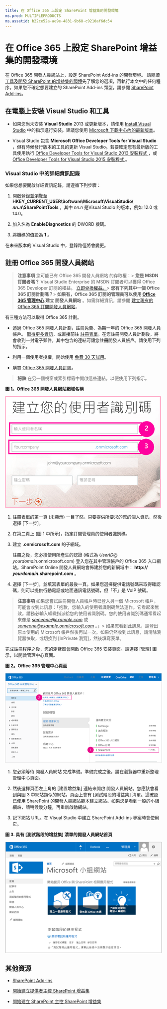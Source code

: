 ```yaml
---
title: 在 Office 365 上設定 SharePoint 增益集的開發環境
ms.prod: MULTIPLEPRODUCTS
ms.assetid: b22ce52a-ae9e-4831-9b68-c9210af6dc54
---
```



# 在 Office 365 上設定 SharePoint 增益集的開發環境
在 Office 365 開發人員網站上，設定 SharePoint Add-ins 的開發環境。
請閱讀 [工具及開發 SharePoint 的增益集的環境](tools-and-environments-for-developing-sharepoint-add-ins.md)先了解您的選項，再執行本文中的任何程序。如果您不確定想要建立的 SharePoint Add-ins 類型，請參閱 [SharePoint Add-ins](sharepoint-add-ins.md)。
  
    
    


## 在電腦上安裝 Visual Studio 和工具
<a name="devenv_vs"> </a>


- 如果您尚未安裝 **Visual Studio** 2013 或更新版本，請使用 [Install Visual Studio](http://msdn.microsoft.com/library/da049020-cfda-40d7-8ff4-7492772b620f.aspx) 中的指示進行安裝。建議您使用 [Microsoft 下載中心內的最新版本](https://www.visualstudio.com/downloads/download-visual-studio-vs)。
    
  
- Visual Studio 包含 **Microsoft Office Developer Tools for Visual Studio** ，但有時候發行版本的工具的更新 Visual Studio。若要確定您有最新版的工具使用執行 [Office Developer Tools for Visual Studio 2013 安裝程式 ](http://aka.ms/OfficeDevToolsForVS2013)，或  [Office Developer Tools for Visual Studio 2015 安裝程式 ](http://aka.ms/OfficeDevToolsForVS2015)。 
    
  

### Visual Studio 中的詳細資訊記錄

如果您想要開啟詳細資訊記錄，請遵循下列步驟：
  
    
    

1. 開啟登錄並瀏覽至 **HKEY_CURRENT_USER\\Software\\Microsoft\\VisualStudio\\ _nn.n_\\SharePointTools** ，其中 _nn.n_ 是Visual Studio 的版本，例如 12.0 或 14.0。
    
  
2. 加入名為 **EnableDiagnostics** 的 DWORD 機碼。
    
  
3. 將機碼的值設為 **1** 。
    
  
在未來版本的 Visual Studio 中，登錄路徑將會變更。
  
    
    

## 註冊 Office 365 開發人員網站
<a name="o365_signup"> </a>


> **注意事項**
>  您可能已有 Office 365 開發人員網站 的存取權：> **您是 MSDN 訂閱者嗎？** Visual Studio Enterprise 的 MSDN 訂閱者可以獲得 Office 365 Developer 訂閱的權益。 [立即兌換權益。](https://msdn.microsoft.com/subscriptions/manage/default.aspx)> **您有下列其中一個 Office 365 訂閱計劃嗎？**> **如果有，Office 365 訂閱的管理員可以使用  [Office 365 管理中心](https://portal.microsoftonline.com/admin/default.aspx) 建立 開發人員網站** 。如需詳細資訊，請參閱 [建立現有的 Office 365 訂閱開發人員網站](create-a-developer-site-on-an-existing-office-365-subscription.md)。 
  
    
    

有三種方法可以取得 Office 365 計劃。 
  
    
    

- 透過 Office 365 開發人員計劃，註冊免費、為期一年的 Office 365 開發人員帳戶。 [取得更多資訊](http://dev.office.com/devprogram)，或直接前往 [註冊表單](https://profile.microsoft.com/RegSysProfileCenter/wizardnp.aspx?wizid=14b845d0-938c-45af-b061-f798fbb4d170)。在您註冊開發人員計劃後，將會收到一封電子郵件，其中包含的連結可讓您註冊開發人員帳戶。請使用下列的指示。
    
  
- 利用一個使用者授權，開始使用 [免費 30 天試用](https://portal.microsoftonline.com/Signup/MainSignUp.aspx?OfferId=6881A1CB-F4EB-4db3-9F18-388898DAF510&amp;DL=DEVELOPERPACK)。
    
  
- 購買  [Office 365 開發人員訂閱](https://portal.microsoftonline.com/Signup/MainSignUp.aspx?OfferId=C69E7747-2566-4897-8CBA-B998ED3BAB88&amp;DL=DEVELOPERPACK)。 
    
  

> **秘訣**
> 在另一個視窗或索引標籤中開啟這些連結，以便使用下列指示。 
  
    
    


**圖 1。Office 365 開發人員網站網域名稱**

  
    
    

  
    
    
![Office 365 帳戶註冊表單的第 2 頁](images/ff384c69-56bf-4ceb-81c3-8b874e2407f0.png)
  
    
    

  
    
    

  
    
    

1. 註冊表單的第一頁 (未顯示) 一目了然。只要提供所要求的您的個人資訊，然後選擇 [下一步]。
    
  
2. 在第二頁上 (圖 1 中所示)，指定訂閱管理員的使用者識別碼。
    
  
3. 建立 **.onmicrosoft.com** 的子網域。
    
    註冊之後，您必須使用所產生的認證 (格式為  _UserID_@ _yourdomain_.onmicrosoft.com) 登入您在其中管理帳戶的 Office 365 入口網站。SharePoint Online 開發人員網站會佈建於您的新網域中： **http:// _yourdomain_.sharepoint.com** 。
    
  
4. 選擇 [下一步]，並填寫表單的最後一頁。如果您選擇提供電話號碼來取得確認碼，則可以提供行動電話或地面通訊電話號碼，但「不」是 VoIP 號碼。
    
  

    
> **注意事項**
> 如果您嘗試註冊開發人員帳戶時已登入另一個 Microsoft 帳戶，可能會收到此訊息：「抱歉，您輸入的使用者識別碼無法運作。它看起來無效。請務必輸入組織指派給您的使用者識別碼。您的使用者識別碼通常看起來像是  *someone@example.com*  或 *someone@example.onmicrosoft.com*  。」> 如果您看到此訊息，請登出原本使用的 Microsoft 帳戶然後再試一次。如果仍然收到此訊息，請清除瀏覽器快取，或切換到 [InPrivate 瀏覽]，然後填寫表單。 
  
    
    

完成註冊程序之後，您的瀏覽器會開啟 Office 365 安裝頁面。請選擇 [管理] 圖示，以開啟管理中心頁面。
  
    
    

**圖 2。Office 365 管理中心頁面**

  
    
    

  
    
    
![顯示 Office 365 系統管理中心的螢幕擷取畫面。](images/SP15_Office365AdminInset_border.png)
  
    
    

  
    
    

1. 您必須等待 開發人員網站 完成準備。準備完成之後，請在瀏覽器中重新整理 管理中心頁面。
    
  
2. 然後選擇頁面左上角的 [建置增益集] 連結來開啟 開發人員網站。您應該會看到與圖 3 中網站類似的網站。頁面上會有 [測試階段的增益集] 清單。這確認已使用 SharePoint 的開發人員網站範本建立網站。如果您是看到一般的小組網站，請稍候幾分鐘，再重新啟動網站。
    
  
3. 記下網站 URL。在 Visual Studio 中建立 SharePoint Add-ins 專案時會使用它。
    
  

**圖 3. 具有 [測試階段的增益集] 清單的開發人員網站首頁**

  
    
    

  
    
    
![顯示開發人員網站首頁的螢幕擷取畫面。](images/SP15_DeveloperSiteHome_border.png)
  
    
    

  
    
    

  
    
    

## 其他資源
<a name="SP15SetupSPO365_bk_addlresources"> </a>


-  [SharePoint Add-ins](sharepoint-add-ins.md)
    
  
-  [開始建立提供者主控 SharePoint 增益集](get-started-creating-provider-hosted-sharepoint-add-ins.md)
    
  
-  [開始建立 SharePoint 主控 SharePoint 增益集](get-started-creating-sharepoint-hosted-sharepoint-add-ins.md)
    
  

  
    
    

